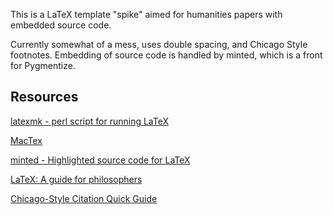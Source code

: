 This is a LaTeX template "spike" aimed for humanities papers with embedded source code.

Currently somewhat of a mess, uses double spacing, and Chicago Style footnotes.
Embedding of source code is handled by minted, which is a front for Pygmentize.

## Resources


[latexmk - perl script for running LaTeX](http://www.phys.psu.edu/~collins/software/latexmk-jcc/)

[MacTex](http://www.tug.org/mactex/)

[minted - Highlighted source code for LaTeX](http://code.google.com/p/minted/)

[LaTeX: A guide for philosophers](http://www.charlietanksley.net/latex/index.html)

[Chicago-Style Citation Quick Guide](http://www.chicagomanualofstyle.org/tools_citationguide.html)

